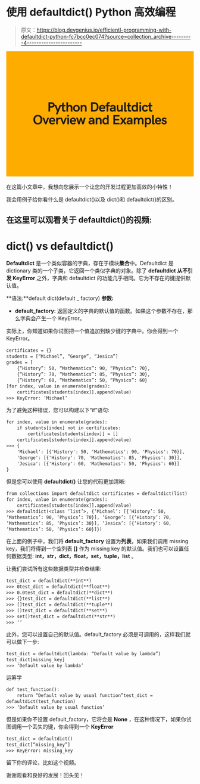 # 使用 defaultdict() Python 高效编程

> 原文：<https://blog.devgenius.io/efficientl-programming-with-defaultdict-python-fc7bcc0ec074?source=collection_archive---------4----------------------->

![](img/3467c4cfc90efd8f78598b37b7a0afe0.png)

在这篇小文章中，我想向您展示一个让您的开发过程更加高效的小特性！

我会用例子给你看什么是 defaultdict()以及 dict()和 defaultdict()的区别。

## 在这里可以观看关于 defaultdict()的视频:

# dict() vs defaultdict()

**Defaultdict** 是一个类似容器的字典，存在于模块**集合**中。Defaultdict 是 dictionary 类的一个子类，它返回一个类似字典的对象。除了 **defaultdict 从不引发 KeyError** 之外，字典和 defaultdict 的功能几乎相同。它为不存在的键提供默认值。

**语法:**default dict(default _ factory)
**参数:**

*   **default_factory:** 返回定义的字典的默认值的函数。如果这个参数不存在，那么字典会产生一个 KeyError。

实际上，你知道如果你试图把一个值追加到缺少键的字典中，你会得到一个 KeyError。

```
certificates = {}
students = [“Michael”, “George”, “Jesica”]
grades = [
    {“History”: 50, “Mathematics”: 90, “Physics”: 70},
    {“History”: 70, “Mathematics”: 85, “Physics”: 30},
    {“History”: 60, “Mathematics”: 50, “Physics”: 60}
]for index, value in enumerate(grades):
    certificates[students[index]].append(value)
>>> KeyError: ‘Michael’
```

为了避免这种错误，您可以构建以下“if”语句:

```
for index, value in enumerate(grades):
    if students[index] not in certificates:
        certificates[students[index]] = []
    certificates[students[index]].append(value)
>>> {
    'Michael': [{'History': 50, 'Mathematics': 90, 'Physics': 70}],
    'George': [{'History': 70, 'Mathematics': 85, 'Physics': 30}], 
    'Jesica': [{'History': 60, 'Mathematics': 50, 'Physics': 60}]
}
```

但是您可以使用 **defaultdict()** 让您的代码更加清晰:

```
from collections import defaultdict certificates = defaultdict(list)
for index, value in enumerate(grades):
    certificates[students[index]].append(value)
>>> defaultdict(<class ‘list’>, {‘Michael’: [{‘History’: 50, ‘Mathematics’: 90, ‘Physics’: 70}], ‘George’: [{‘History’: 70, ‘Mathematics’: 85, ‘Physics’: 30}], ‘Jesica’: [{‘History’: 60, ‘Mathematics’: 50, ‘Physics’: 60}]})
```

在上面的例子中，我们将 **default_factory** 设置为**列表**，如果我们调用 missing key，我们将得到一个空列表 **[]** 作为 missing key 的默认值。我们也可以设置任何数据类型: **int，str，dict，float，set，tuple，list** 。

让我们尝试所有这些数据类型并检查结果:

```
test_dict = defaultdict(**int**)
>>> 0test_dict = defaultdict(**float**)
>>> 0.0test_dict = defaultdict(**dict**)
>>> {}test_dict = defaultdict(**list**)
>>> []test_dict = defaultdict(**tuple**)
>>> ()test_dict = defaultdict(**set**)
>>> set()test_dict = defaultdict(**str**)
>>> ‘’
```

此外，您可以设置自己的默认值。default_factory 必须是可调用的，这样我们就可以做下一步:

```
test_dict = defaultdict(lambda: “Default value by lambda”)
test_dict[missing_key]
>>> ‘Default value by lambda’
```

运筹学

```
def test_function():
    return “Default value by usual function”test_dict = defaultdict(test_function)
>>> ‘Default value by usual function’
```

但是如果你不设置 default_factory，它将会是 **None** ，在这种情况下，如果你试图调用一个丢失的键，你会得到一个 **KeyError**

```
test_dict = defaultdict()
test_dict[“missing_key”]
>>> KeyError: missing_key
```

留下你的评论，比如这个视频。

谢谢观看和良好的发展！回头见！